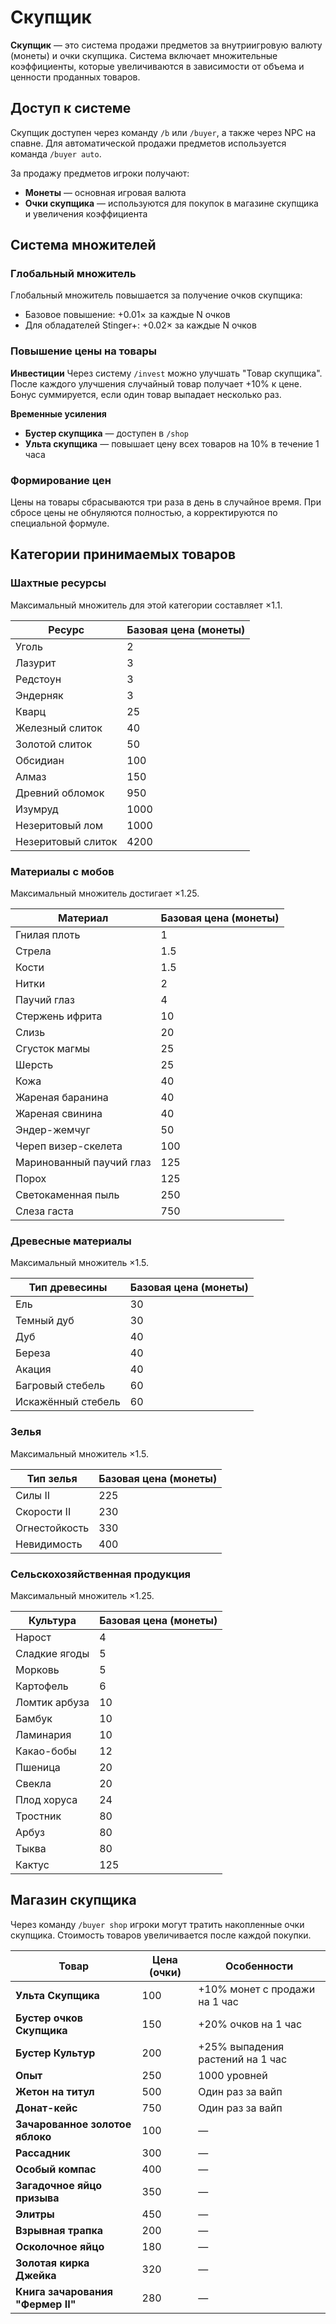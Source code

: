 # Скупщик

**Скупщик** — это система продажи предметов за внутриигровую валюту (монеты) и очки скупщика. Система включает множительные коэффициенты, которые увеличиваются в зависимости от объема и ценности проданных товаров.

## Доступ к системе

Скупщик доступен через команду `/b` или `/buyer`, а также через NPC на спавне. Для автоматической продажи предметов используется команда `/buyer auto`.

За продажу предметов игроки получают:
- **Монеты** — основная игровая валюта
- **Очки скупщика** — используются для покупок в магазине скупщика и увеличения коэффициента

## Система множителей

### Глобальный множитель
Глобальный множитель повышается за получение очков скупщика:
- Базовое повышение: +<!-- wiki[buyer-global-multiplier-base] -->0.01<!-- /wiki -->× за каждые <!-- wiki[buyer-global-multiplier-points] -->N<!-- /wiki --> очков
- Для обладателей Stinger+: +<!-- wiki[buyer-global-multiplier-premium] -->0.02<!-- /wiki -->× за каждые <!-- wiki[buyer-global-multiplier-points] -->N<!-- /wiki --> очков

### Повышение цены на товары

**Инвестиции**
Через систему `/invest` можно улучшать "Товар скупщика". После каждого улучшения случайный товар получает +<!-- wiki[invest-buyer-bonus] -->10<!-- /wiki -->% к цене. Бонус суммируется, если один товар выпадает несколько раз.

**Временные усиления**
- **Бустер скупщика** — доступен в `/shop`
- **Ульта скупщика** — повышает цену всех товаров на <!-- wiki[buyer-ultra-bonus] -->10<!-- /wiki -->% в течение <!-- wiki[buyer-ultra-duration] -->1 часа<!-- /wiki -->

### Формирование цен
Цены на товары сбрасываются три раза в день в случайное время. При сбросе цены не обнуляются полностью, а корректируются по специальной формуле.

## Категории принимаемых товаров

### Шахтные ресурсы
Максимальный множитель для этой категории составляет ×<!-- wiki[buyer-mining-max-multiplier] -->1.1<!-- /wiki -->.

| Ресурс | Базовая цена (монеты) |
|--------|----------------------|
| Уголь | <!-- wiki[buyer-price-coal] -->2<!-- /wiki --> |
| Лазурит | <!-- wiki[buyer-price-lapis] -->3<!-- /wiki --> |
| Редстоун | <!-- wiki[buyer-price-redstone] -->3<!-- /wiki --> |
| Эндерняк | <!-- wiki[buyer-price-endstone] -->3<!-- /wiki --> |
| Кварц | <!-- wiki[buyer-price-quartz] -->25<!-- /wiki --> |
| Железный слиток | <!-- wiki[buyer-price-iron] -->40<!-- /wiki --> |
| Золотой слиток | <!-- wiki[buyer-price-gold] -->50<!-- /wiki --> |
| Обсидиан | <!-- wiki[buyer-price-obsidian] -->100<!-- /wiki --> |
| Алмаз | <!-- wiki[buyer-price-diamond] -->150<!-- /wiki --> |
| Древний обломок | <!-- wiki[buyer-price-debris] -->950<!-- /wiki --> |
| Изумруд | <!-- wiki[buyer-price-emerald] -->1000<!-- /wiki --> |
| Незеритовый лом | <!-- wiki[buyer-price-netherite-scrap] -->1000<!-- /wiki --> |
| Незеритовый слиток | <!-- wiki[buyer-price-netherite-ingot] -->4200<!-- /wiki --> |

### Материалы с мобов
Максимальный множитель достигает ×<!-- wiki[buyer-mob-max-multiplier] -->1.25<!-- /wiki -->.

| Материал | Базовая цена (монеты) |
|----------|----------------------|
| Гнилая плоть | <!-- wiki[buyer-price-flesh] -->1<!-- /wiki --> |
| Стрела | <!-- wiki[buyer-price-arrow] -->1.5<!-- /wiki --> |
| Кости | <!-- wiki[buyer-price-bone] -->1.5<!-- /wiki --> |
| Нитки | <!-- wiki[buyer-price-string] -->2<!-- /wiki --> |
| Паучий глаз | <!-- wiki[buyer-price-spider-eye] -->4<!-- /wiki --> |
| Стержень ифрита | <!-- wiki[buyer-price-blaze-rod] -->10<!-- /wiki --> |
| Слизь | <!-- wiki[buyer-price-slime] -->20<!-- /wiki --> |
| Сгусток магмы | <!-- wiki[buyer-price-magma-cream] -->25<!-- /wiki --> |
| Шерсть | <!-- wiki[buyer-price-wool] -->25<!-- /wiki --> |
| Кожа | <!-- wiki[buyer-price-leather] -->40<!-- /wiki --> |
| Жареная баранина | <!-- wiki[buyer-price-cooked-mutton] -->40<!-- /wiki --> |
| Жареная свинина | <!-- wiki[buyer-price-cooked-pork] -->40<!-- /wiki --> |
| Эндер-жемчуг | <!-- wiki[buyer-price-ender-pearl] -->50<!-- /wiki --> |
| Череп визер-скелета | <!-- wiki[buyer-price-wither-skull] -->100<!-- /wiki --> |
| Маринованный паучий глаз | <!-- wiki[buyer-price-fermented-spider-eye] -->125<!-- /wiki --> |
| Порох | <!-- wiki[buyer-price-gunpowder] -->125<!-- /wiki --> |
| Светокаменная пыль | <!-- wiki[buyer-price-glowstone] -->250<!-- /wiki --> |
| Слеза гаста | <!-- wiki[buyer-price-ghast-tear] -->750<!-- /wiki --> |

### Древесные материалы
Максимальный множитель ×<!-- wiki[buyer-wood-max-multiplier] -->1.5<!-- /wiki -->.

| Тип древесины | Базовая цена (монеты) |
|---------------|----------------------|
| Ель | <!-- wiki[buyer-price-spruce] -->30<!-- /wiki --> |
| Темный дуб | <!-- wiki[buyer-price-dark-oak] -->30<!-- /wiki --> |
| Дуб | <!-- wiki[buyer-price-oak] -->40<!-- /wiki --> |
| Береза | <!-- wiki[buyer-price-birch] -->40<!-- /wiki --> |
| Акация | <!-- wiki[buyer-price-acacia] -->40<!-- /wiki --> |
| Багровый стебель | <!-- wiki[buyer-price-crimson] -->60<!-- /wiki --> |
| Искажённый стебель | <!-- wiki[buyer-price-warped] -->60<!-- /wiki --> |

### Зелья
Максимальный множитель ×<!-- wiki[buyer-potion-max-multiplier] -->1.5<!-- /wiki -->.

| Тип зелья | Базовая цена (монеты) |
|-----------|----------------------|
| Силы II | <!-- wiki[buyer-price-strength] -->225<!-- /wiki --> |
| Скорости II | <!-- wiki[buyer-price-speed] -->230<!-- /wiki --> |
| Огнестойкость | <!-- wiki[buyer-price-fire-resistance] -->330<!-- /wiki --> |
| Невидимость | <!-- wiki[buyer-price-invisibility] -->400<!-- /wiki --> |

### Сельскохозяйственная продукция
Максимальный множитель ×<!-- wiki[buyer-farming-max-multiplier] -->1.25<!-- /wiki -->.

| Культура | Базовая цена (монеты) |
|----------|----------------------|
| Нарост | <!-- wiki[buyer-price-wart] -->4<!-- /wiki --> |
| Сладкие ягоды | <!-- wiki[buyer-price-berries] -->5<!-- /wiki --> |
| Морковь | <!-- wiki[buyer-price-carrot] -->5<!-- /wiki --> |
| Картофель | <!-- wiki[buyer-price-potato] -->6<!-- /wiki --> |
| Ломтик арбуза | <!-- wiki[buyer-price-melon-slice] -->10<!-- /wiki --> |
| Бамбук | <!-- wiki[buyer-price-bamboo] -->10<!-- /wiki --> |
| Ламинария | <!-- wiki[buyer-price-kelp] -->10<!-- /wiki --> |
| Какао-бобы | <!-- wiki[buyer-price-cocoa] -->12<!-- /wiki --> |
| Пшеница | <!-- wiki[buyer-price-wheat] -->20<!-- /wiki --> |
| Свекла | <!-- wiki[buyer-price-beetroot] -->20<!-- /wiki --> |
| Плод хоруса | <!-- wiki[buyer-price-chorus] -->24<!-- /wiki --> |
| Тростник | <!-- wiki[buyer-price-sugarcane] -->80<!-- /wiki --> |
| Арбуз | <!-- wiki[buyer-price-melon] -->80<!-- /wiki --> |
| Тыква | <!-- wiki[buyer-price-pumpkin] -->80<!-- /wiki --> |
| Кактус | <!-- wiki[buyer-price-cactus] -->125<!-- /wiki --> |

## Магазин скупщика

Через команду `/buyer shop` игроки могут тратить накопленные очки скупщика. Стоимость товаров увеличивается после каждой покупки.

| Товар | Цена (очки) | Особенности |
|-------|-------------|-------------|
| **Ульта Скупщика** | <!-- wiki[buyer-shop-ultra-price] -->100<!-- /wiki --> | +<!-- wiki[buyer-ultra-bonus] -->10<!-- /wiki -->% монет с продажи на 1 час |
| **Бустер очков Скупщика** | <!-- wiki[buyer-shop-booster-price] -->150<!-- /wiki --> | +<!-- wiki[buyer-booster-bonus] -->20<!-- /wiki -->% очков на 1 час |
| **Бустер Культур** | <!-- wiki[buyer-shop-crops-price] -->200<!-- /wiki --> | +<!-- wiki[buyer-crops-bonus] -->25<!-- /wiki -->% выпадения растений на 1 час |
| **Опыт** | <!-- wiki[buyer-shop-exp-price] -->250<!-- /wiki --> | <!-- wiki[buyer-shop-exp-amount] -->1000<!-- /wiki --> уровней |
| **Жетон на титул** | <!-- wiki[buyer-shop-title-price] -->500<!-- /wiki --> | Один раз за вайп |
| **Донат-кейс** | <!-- wiki[buyer-shop-donate-price] -->750<!-- /wiki --> | Один раз за вайп |
| **Зачарованное золотое яблоко** | <!-- wiki[buyer-shop-golden-apple-price] -->100<!-- /wiki --> | — |
| **Рассадник** | <!-- wiki[buyer-shop-spawner-price] -->300<!-- /wiki --> | — |
| **Особый компас** | <!-- wiki[buyer-shop-compass-price] -->400<!-- /wiki --> | — |
| **Загадочное яйцо призыва** | <!-- wiki[buyer-shop-egg-price] -->350<!-- /wiki --> | — |
| **Элитры** | <!-- wiki[buyer-shop-elytra-price] -->450<!-- /wiki --> | — |
| **Взрывная трапка** | <!-- wiki[buyer-shop-trap-price] -->200<!-- /wiki --> | — |
| **Осколочное яйцо** | <!-- wiki[buyer-shop-shard-egg-price] -->180<!-- /wiki --> | — |
| **Золотая кирка Джейка** | <!-- wiki[buyer-shop-jack-pickaxe-price] -->320<!-- /wiki --> | — |
| **Книга зачарования "Фермер II"** | <!-- wiki[buyer-shop-farmer-book-price] -->280<!-- /wiki --> | — |